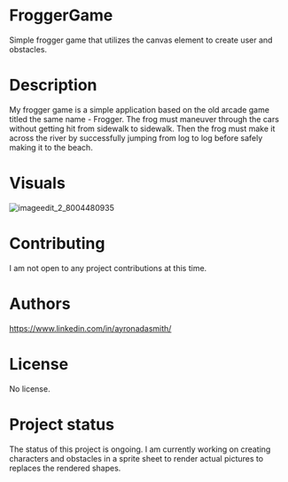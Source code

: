 # FroggerGame
Simple frogger game that utilizes the canvas element to create user and obstacles.

# Description
My frogger game is a simple application based on the old arcade game titled the same name - Frogger. The frog must maneuver through the cars without getting hit from sidewalk to sidewalk. Then the frog must make it across the river by successfully jumping from log to log before safely making it to the beach. 

# Visuals
![imageedit_2_8004480935](https://user-images.githubusercontent.com/103263245/219871937-64329355-4328-44c7-9526-707fa592482f.png)

# Contributing
I am not open to any project contributions at this time. 

# Authors
https://www.linkedin.com/in/ayronadasmith/

# License
No license.

# Project status
The status of this project is ongoing. I am currently working on creating characters and obstacles in a sprite sheet to render actual pictures to replaces the rendered shapes. 



